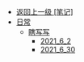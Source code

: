 - [返回上一级 [笔记]](笔记/)
- [日常](笔记/日常/)
  - [瞎写写](笔记/日常/瞎写写/)
    - [2021_6_2](笔记/日常/瞎写写/2021_6_2.md)
    - [2021_6_30](笔记/日常/瞎写写/2021_6_30.md)
